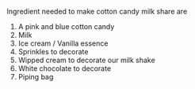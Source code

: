 Ingredient needed to make cotton candy milk share are
1. A pink and blue cotton candy
2. Milk 
3. Ice cream / Vanilla essence
4. Sprinkles to decorate
5. Wipped cream to decorate our milk shake
6. White chocolate to decorate
7. Piping bag